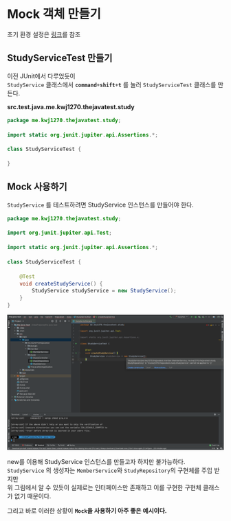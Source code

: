 # Mock 객체 만들기   

초기 환경 설정은 [링크](https://github.com/springframework-sprout/THE_JAVA_TEST/blob/main/Mockito/01%20Mockito%20%EC%8B%9C%EC%9E%91%ED%95%98%EA%B8%B0.md#%ED%85%8C%EC%8A%A4%ED%8A%B8%EB%A5%BC-%EC%A7%84%ED%96%89%ED%95%98%EA%B8%B0-%EC%9C%84%ED%95%9C-%EC%B6%94%EA%B0%80-%ED%99%98%EA%B2%BD-%EC%84%A4%EC%A0%95)를 참조

## StudyServiceTest 만들기   
이전 JUnit에서 다루었듯이   
`StudyService` 클래스에서 **`command`**`+`**`shift`**`+`**`t`** 를 눌러 `StudyServiceTest` 클래스를 만든다.      

**src.test.java.me.kwj1270.thejavatest.study**   
```java
package me.kwj1270.thejavatest.study;

import static org.junit.jupiter.api.Assertions.*;

class StudyServiceTest {

}
```

## Mock 사용하기   
`StudyService` 를 테스트하려면 StudyService 인스턴스를 만들어야 한다.     
   
```java
package me.kwj1270.thejavatest.study;

import org.junit.jupiter.api.Test;

import static org.junit.jupiter.api.Assertions.*;

class StudyServiceTest {

    @Test
    void createStudyService() {
        StudyService studyService = new StudyService();
    }
}
```

![MockitoNotMakeStudyService.png](./images/MockitoNotMakeStudyService.png)
  
new를 이용해 StudyService 인스턴스를 만들고자 하지만 불가능하다.       
`StudyService` 의 생성자는 `MemberService`와 `StudyRepository`의 구현체를 주입 받지만        
위 그림에서 알 수 있듯이 실제로는 인터페이스만 존재하고 이를 구현한 구현체 클래스가 없기 때문이다.    
         
그리고 바로 이러한 상황이 **`Mock`을 사용하기 아주 좋은 예시이다.**          

